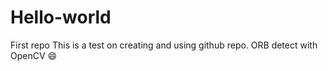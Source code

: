 # Hello-world
First repo
This is a test on creating and using github repo.
ORB detect with OpenCV :smile:
